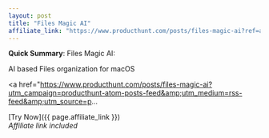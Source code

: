 ```yaml
---
layout: post
title: "Files Magic AI"
affiliate_link: "https://www.producthunt.com/posts/files-magic-ai?ref=autoverse&utm_source=autoverse"
---
```


**Quick Summary**: Files Magic AI: <p>
            AI based Files organization for macOS
          </p>
          <p>
            <a href="https://www.producthunt.com/posts/files-magic-ai?utm_campaign=producthunt-atom-posts-feed&amp;utm_medium=rss-feed&amp;utm_source=p...

[Try Now]({{ page.affiliate_link }})  
*Affiliate link included*
